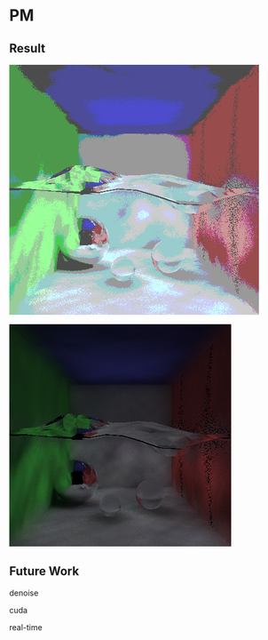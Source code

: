 # PM

## Result
![PM stylized](https://github.com/iduxinyu/PM/blob/main/Result/PM.png?raw=true)


![PM Physics](https://raw.githubusercontent.com/iduxinyu/PM/main/PM_real.png)
## Future Work

denoise

cuda

real-time

